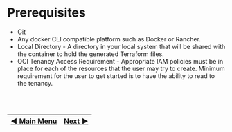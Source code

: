 # Prerequisites

- Git
- Any docker CLI compatible platform such as Docker or Rancher.
- Local Directory - A directory in your local system that will be shared with the container to hold the generated Terraform files.
- OCI Tenancy Access Requirement - Appropriate IAM policies must be in place for each of the resources that the user may try to create. Minimum requirement   for the user to get started is to have the ability to read to the tenancy.

<br><br>
<div align='center'>

| <a href="/README.md#table-of-contents-bookmark">:arrow_backward: Main Menu</a> | <a href="/cd3_automation_toolkit/documentation/user_guide/Launch_Docker_container.md">Next :arrow_forward:</a> |
| :---- | -------: |
  
</div>
